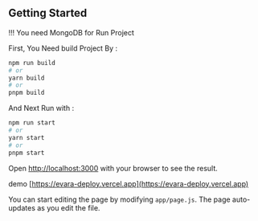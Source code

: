 ## Getting Started

!!! You need MongoDB for Run Project

First, You Need build Project By :

```bash
npm run build
# or
yarn build
# or
pnpm build
```

And Next Run with :

```bash
npm run start
# or
yarn start
# or
pnpm start
```

Open [http://localhost:3000](http://localhost:3000) with your browser to see the result.

demo [https://evara-deploy.vercel.app](https://evara-deploy.vercel.app)

You can start editing the page by modifying `app/page.js`. The page auto-updates as you edit the file.
